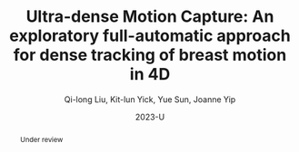 ---
title: "Ultra-dense Motion Capture: An exploratory full-automatic approach for dense tracking of breast motion in 4D"
author: "Qi-long Liu, Kit-lun Yick, Yue Sun, Joanne Yip"
venue: "Under review"
date: "2023-U"
doi: "under review"
page: "http://tob-knpob.github.io/udmc/"
abstract: "Under review"
---